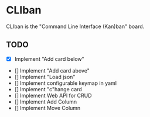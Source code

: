 # CLIban

CLIban is the "Command Line Interface (Kan)ban" board.

## TODO

- [x] Implement "Add card below"
- [] Implement "Add card above"
- [] Implement "Load json"
- [] Implement configurable keymap in yaml
- [] Implement "c"hange card
- [] Implement Web API for CRUD
- [] Implement Add Column
- [] Implement Move Column
